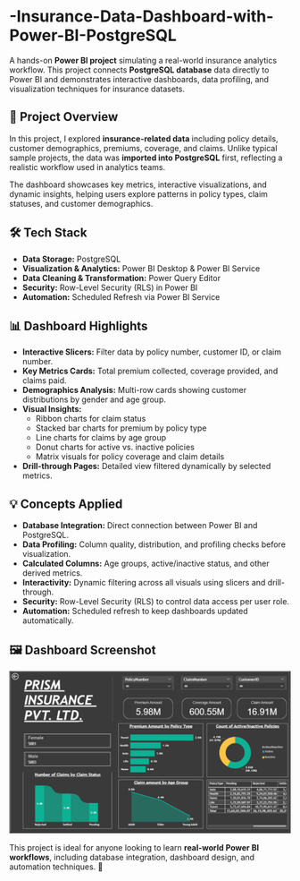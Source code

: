 # -Insurance-Data-Dashboard-with-Power-BI-PostgreSQL

A hands-on **Power BI project** simulating a real-world insurance analytics workflow. This project connects **PostgreSQL database** data directly to Power BI and demonstrates interactive dashboards, data profiling, and visualization techniques for insurance datasets.


## 📝 Project Overview

In this project, I explored **insurance-related data** including policy details, customer demographics, premiums, coverage, and claims. Unlike typical sample projects, the data was **imported into PostgreSQL** first, reflecting a realistic workflow used in analytics teams.

The dashboard showcases key metrics, interactive visualizations, and dynamic insights, helping users explore patterns in policy types, claim statuses, and customer demographics.


## 🛠️ Tech Stack

- **Data Storage:** PostgreSQL  
- **Visualization & Analytics:** Power BI Desktop & Power BI Service  
- **Data Cleaning & Transformation:** Power Query Editor  
- **Security:** Row-Level Security (RLS) in Power BI  
- **Automation:** Scheduled Refresh via Power BI Service  


## 📊 Dashboard Highlights

- **Interactive Slicers:** Filter data by policy number, customer ID, or claim number.  
- **Key Metrics Cards:** Total premium collected, coverage provided, and claims paid.  
- **Demographics Analysis:** Multi-row cards showing customer distributions by gender and age group.  
- **Visual Insights:**  
  - Ribbon charts for claim status  
  - Stacked bar charts for premium by policy type  
  - Line charts for claims by age group  
  - Donut charts for active vs. inactive policies  
  - Matrix visuals for policy coverage and claim details  
- **Drill-through Pages:** Detailed view filtered dynamically by selected metrics.  


## 💡 Concepts Applied

- **Database Integration:** Direct connection between Power BI and PostgreSQL.  
- **Data Profiling:** Column quality, distribution, and profiling checks before visualization.  
- **Calculated Columns:** Age groups, active/inactive status, and other derived metrics.  
- **Interactivity:** Dynamic filtering across all visuals using slicers and drill-through.  
- **Security:** Row-Level Security (RLS) to control data access per user role.  
- **Automation:** Scheduled refresh to keep dashboards updated automatically.  


## 🖼️ Dashboard Screenshot

![Dashboard Preview](./screenshots/dashboard.png)



This project is ideal for anyone looking to learn **real-world Power BI workflows**, including database integration, dashboard design, and automation techniques. 🚀
